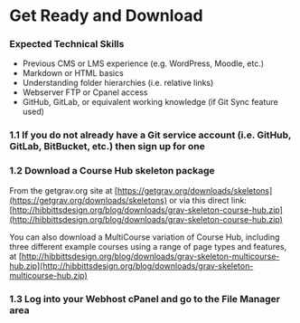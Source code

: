 
# Get Ready and Download

### Expected Technical Skills

* Previous CMS or LMS experience (e.g. WordPress, Moodle, etc.)
* Markdown or HTML basics
* Understanding folder hierarchies (i.e. relative links)
* Webserver FTP or Cpanel access
* GitHub, GitLab, or equivalent working knowledge (if Git Sync feature used)

### 1.1 If you do not already have a Git service account (i.e. GitHub, GitLab, BitBucket, etc.) then sign up for one

### 1.2 Download a Course Hub skeleton package

From the getgrav.org site at [https://getgrav.org/downloads/skeletons](https://getgrav.org/downloads/skeletons) or via this direct link: [http://hibbittsdesign.org/blog/downloads/grav-skeleton-course-hub.zip](http://hibbittsdesign.org/blog/downloads/grav-skeleton-course-hub.zip)

You can also download a MultiCourse variation of Course Hub, including three different example courses using a range of page types and features, at [http://hibbittsdesign.org/blog/downloads/grav-skeleton-multicourse-hub.zip](http://hibbittsdesign.org/blog/downloads/grav-skeleton-multicourse-hub.zip)

### 1.3 Log into your Webhost cPanel and go to the File Manager area
